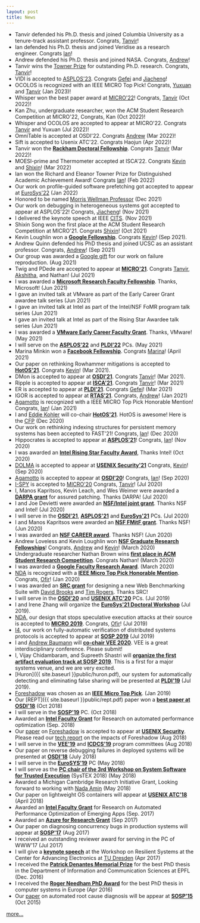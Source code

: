 ```yaml
---
layout: post
title: News
---
```


* Tanvir defended his Ph.D. thesis and joined Columbia University as a tenure-track assistant professor. Congrats, [Tanvir](https://web.eecs.umich.edu/~takh/)!
* Ian defended his Ph.D. thesis and joined Veridise as a research engineer. Congrats [Ian](https://about.iangneal.io/)!
* Andrew defended his Ph.D. thesis and joined NASA. Congrats, [Andrew](http://andrewloveless.com/)!
* Tanvir wins the [Towner Prize](https://cse.engin.umich.edu/stories/tanvir-ahmed-khan-earns-towner-prize-for-outstanding-phd-research) for outstanding Ph.D. research. Congrats, [Tanvir](https://web.eecs.umich.edu/~takh/)!
* VIDI is accepted to [ASPLOS'23](https://asplos-conference.org/). Congrats [Gefei](https://web.eecs.umich.edu/~gefeizuo/) and [Jiacheng](https://jcma.me/)!
* OCOLOS is recognized with an IEEE MICRO Top Pick! Congrats, [Yuxuan](https://fling.seas.upenn.edu/~zyuxuan/dynamic/wordpress/) and [Tanvir](https://web.eecs.umich.edu/~takh/) (Jan 2023)!
* Whisper won the best paper award at [MICRO'22](https://www.microarch.org/micro55/)! Congrats, [Tanvir](https://web.eecs.umich.edu/~takh/) (Oct 2022)!
* Kan Zhu, undergraduate researcher, won the ACM Student Research Competition at MICRO'22, Congrats, Kan (Oct 2022)! 
* Whisper and OCOLOS are accepted to appear at MICRO'22. Congrats [Tanvir](https://web.eecs.umich.edu/~takh/) and Yuxuan (Jul 2022)!
* OmniTable is accepted at OSDI'22. Congrats [Andrew](https://arquinn.github.io/) (Mar 2022)!
* Sift is accepted to Usenix ATC'22. Congrats Haojun (Apr 2022)!
* Tanvir won the [**Rackham Doctoral Fellowship**](https://cse.engin.umich.edu/stories/tanvir-ahmed-khan-awarded-rackham-predoctoral-fellowship/). Congrats [Tanvir](https://web.eecs.umich.edu/~takh/) (Mar 2022)! 
* MOESI-prime and Thermometer accepted at ISCA'22. Congrats [Kevin](https://www.kevinloughlin.org) and [Shixin](https://zhizhuoxin.github.io/)! (Mar 2022)
* Ian won the Richard and Eleanor Towner Prize for Distinguished Academic Achievement Award! Congrats [Ian](https://about.iangneal.io/)! (Feb 2022)
* Our work on profile-guided software prefetching got accepted to appear at [EuroSys'22](https://2022.eurosys.org/calls/call-for-papers/) (Jan 2022)
* Honored to be named [Morris Wellman Professor](https://cse.engin.umich.edu/stories/baris-kasikci-named-morris-wellman-professor) (Dec 2021)
* Our work on debugging in heterogeneous systems got accepted to appear at ASPLOS'22! Congrats, [Jiacheng](https://jcma.me/)! (Nov 2021)
* I delivered the keynote speech at IEEE [CITS](http://atc.udg.edu/CITS2021/). (Nov 2021)
* Shixin Song won the first place at the ACM Student Research Competition at MICRO'21. Congrats [Shixin](https://zhizhuoxin.github.io/)! (Oct 2021)
* Kevin Loughlin won a [**Google Fellowship**](https://research.google/outreach/phd-fellowship/recipients/). Congrats [Kevin](https://www.kevinloughlin.org/)! (Sep 2021).
* Andrew Quinn defended his PhD thesis and joined UCSC as an assistant professor. Congrats, [Andrew](https://arquinn.github.io/)! (Sep 2021)
* Our group was awarded a [Google gift](https://cse.engin.umich.edu/stories/google-award-to-make-widely-used-software-testing-technique-more-effective) for our work on failure reproduction. (Aug 2021)
* Twig and PDede are accepted to appear at [**MICRO'21**](https://www.microarch.org/micro54/). Congrats [Tanvir](https://web.eecs.umich.edu/~takh/), [Akshitha](https://akshithasriraman.eecs.umich.edu/), and Nathan! (Jul 2021)
* I was awarded a [**Microsoft Research Faculty Fellowship**](https://www.microsoft.com/en-us/research/academic-program/faculty-fellowship/#!fellows). Thanks, Microsoft! (Jun 2021)
* I gave an invited talk at VMware as part of the Early Career Grant awardee talk series (Jun 2021)
* I gave an invited talk at Intel as part of the Intel/NSF FoMR program talk series (Jun 2021)
* I gave an invited talk at Intel as part of the Rising Star Awardee talk series (Jun 2021) 
* I was awarded a [**VMware Early Career Faculty Grant**](https://cse.engin.umich.edu/stories/baris-kasikci-earns-vmware-early-career-grant). Thanks, VMware! (May 2021)
* I will serve on the [**ASPLOS'22**](https://asplos-conference.org/) and [**PLDI'22**](https://conf.researchr.org/home/pldi-2022) PCs. (May 2021)
* Marina Minkin won a [**Facebook Fellowship**](https://research.fb.com/fellows/minkin-marina/). Congrats [Marina](https://web.eecs.umich.edu/~minkin/)! (April 2021)
* Our paper on rethinking Rowhammer mitigations is accepted to [**HotOS'21**](https://sigops.org/s/conferences/hotos/2021/). Congrats [Kevin](https://www.kevinloughlin.org/)! (Mar 2021).
* DMon is accepted to appear at [**OSDI'21**](https://www.usenix.org/conference/osdi21). Congrats [Tanvir](https://web.eecs.umich.edu/~takh/)! (Mar 2021).
* Ripple is accepted to appear at [**ISCA'21**](https://iscaconf.org/isca2021/). Congrats [Tanvir](https://web.eecs.umich.edu/~takh/)! (Mar 2021)
* ER is accepted to appear at [**PLDI'21**](https://conf.researchr.org/home/pldi-2021). Congrats [Gefei](https://web.eecs.umich.edu/~gefeizuo/)! (Mar 2021)
* IGOR  is accepted to appear at [**RTAS'21**](http://2021.rtas.org/). Congrats, [Andrew](http://andrewloveless.com/)! (Jan 2021)
* [Agamotto](https://web.eecs.umich.edu/~barisk/public/agamotto.pdf) is recognized with a IEEE MICRO Top Pick Honorable Mention! Congrats, [Ian](https://about.iangneal.io/)! (Jan 2021)
* I and [Eddie Kohler](http://www.read.seas.harvard.edu/~kohler/) will co-chair [**HotOS'21**](https://sigops.org/s/conferences/hotos/2021/). HotOS is awesome! Here is the [CFP](https://sigops.org/s/conferences/hotos/2021/) (Dec 2020)
* Our work on rethinking indexing structures for persistent memory systems has been accepted to FAST'21! Congrats, [Ian](https://about.iangneal.io/)! (Dec 2020) 
* Hippocrates is accepted to appear at [**ASPLOS'21**](https://asplos-conference.org/)! Congrats, [Ian](https://about.iangneal.io/)! (Nov 2020) 
* I was awarded an [**Intel Rising Star Faculty Award**](https://www.intel.com/content/www/us/en/research/blogs/intel-rising-stars-awards-2020.html), Thanks Intel! (Oct 2020)
* [DOLMA](public/dolma.pdf) is accepted to appear at [**USENIX Security'21**](https://www.usenix.org/conference/usenixsecurity21) Congrats, [Kevin](https://www.kevinloughlin.org/)! (Sep 2020)
* [Agamotto](public/agamotto.pdf) is accepted to appear at [**OSDI'20**](https://www.usenix.org/conference/osdi20)! Congrats, [Ian](https://about.iangneal.io/)! (Sep 2020)
* [I-SPY](https://web.eecs.umich.edu/~barisk/public/ispy.pdf) is accepted to [MICRO'20](https://www.microarch.org/micro53/) Congrats, [Tanvir](https://web.eecs.umich.edu/~takh/)! (Jul 2020)
* I, Manos Kapritsos, Kevin Leach, and Wes Weimer were awarded a [**DARPA grant**](https://news.engin.umich.edu/2020/08/1-8m-darpa-project-aims-to-protect-cars-trucks-and-spacecraft-from-hackers/) for assured patching. Thanks DARPA! (Jul 2020)
* I and Joe Devietti were awarded an [**NSF/Intel joint grant**](https://www.nsf.gov/awardsearch/showAward?AWD_ID=2010810). Thanks NSF and Intel! (Jul 2020)
* I will serve in the [**OSDI'21**](https://www.usenix.org/conference/osdi21), [**ASPLOS'21**](https://asplos-conference.org/) and [**EuroSys'21**](https://2021.eurosys.org/) PCs. (Jul 2020)
* I and Manos Kapritsos were awarded an [**NSF FMitF grant**](https://www.nsf.gov/awardsearch/showAward?AWD_ID=2018915). Thanks NSF! (Jun 2020)
* I was awarded an [**NSF CAREER award**](https://www.nsf.gov/awardsearch/showAward?AWD_ID=1942218). Thanks NSF! (Jun 2020)
* Andrew Loveless and Kevin Loughlin won [**NSF Graduate Research Fellowships**](https://cse.engin.umich.edu/stories/nine-cse-graduate-students-recognized-by-nsf-graduate-research-fellowship-program)! Congrats, [Andrew](http://andrewloveless.com/) and [Kevin](https://www.kevinloughlin.org/)! (March 2020)
* Undergraduate researcher Nathan Brown wins [**first place in ACM Student Research Competition**](https://www.nsf.gov/awardsearch/showAward?AWD_ID=2010810). Congrats Nathan! (March 2020)
* I was awarded a [**Google Faculty Research Award**](https://ai.googleblog.com/2020/02/announcing-2019-google-faculty-research.html). (March 2020)
* [NDA](public/nda.pdf) is recognized with a [**IEEE Micro Top Pick Honorable Mention**](https://ieeexplore.ieee.org/stamp/stamp.jsp?arnumber=9099646). Congrats, [Ofir](https://www.ofirweisse.com/)! (Jan 2020)
* I was awarded an [**SRC grant**](https://www.srcinc.com/) for designing a new Web Benchmarking Suite with [David Brooks](http://www.eecs.harvard.edu/~dbrooks/) and [Tim Rogers](https://engineering.purdue.edu/tgrogers/). Thanks SRC!
* I will serve in the [**OSDI'20**](https://www.usenix.org/conference/osdi20) and [**USENIX ATC'20**](https://www.usenix.org/conference/atc20) PCs. (Jul 2019)
* I and Irene Zhang will organize the [**EuroSys'21 Doctoral Workshop**](https://2021.eurosys.org/) (Jul 2019).
* [NDA](public/nda.pdf), our design that stops speculative execution attacks at their source is accepted to [**MICRO 2019**](https://www.microarch.org/micro52/). Congrats, [Ofir](https://www.ofirweisse.com/)! (Jul 2019) 
* [I4](https://web.eecs.umich.edu/~barisk/public/i4.pdf), our work on fully-automatic verification of distributed systems protocols is accepted to appear at [**SOSP 2019**](https://sosp19.rcs.uwaterloo.ca/) (Jul 2019)
* I and [Andrew Baumann](https://www.microsoft.com/en-us/research/people/baumann/#!publications) will [**co-chair VEE 2020**](https://conf.researchr.org/home/vee-2020). VEE is a great interdisciplinary conference. Please submit!
* I, Vijay Chidambaram, and Supreeth Shastri will [**organize the first artifact evaluation track at SOSP 2019**](https://sysartifacts.github.io/sosp2019/). This is a first for a major systems venue, and we are very excited.
* [Huron]({{ site.baseurl }}public/huron.pdf), our system for automatically detecting and eliminating false sharing will be presented at [**PLDI'19**](https://conf.researchr.org/home/pldi-2019) (Jul 2019).
* [Foreshadow](https://foreshadowattack.com) was chosen as an [**IEEE Micro Top Pick**](https://news.engin.umich.edu/2019/06/three-cse-papers-chosen-as-ieee-micro-top-picks/). (Jan 2019)
* Our [REPT]({{ site.baseurl }}public/rept.pdf) paper won a [**best paper at OSDI'18**](https://www.usenix.org/conference/osdi18) (Oct 2018)
* I will serve in the [**SOSP'19**](https://www.sigops.org/sosp/sosp19/index.html) PC. (Oct 2018)
* Awarded an [**Intel Faculty Grant**](https://www.intel.com/content/www/us/en/education/highered/university-research-programs.html) for Research on automated performance optimization (Sep. 2018)
* Our [paper](https://foreshadowattack.eu/foreshadow.pdf) on [Foreshadow](https://foreshadowattack.com) is accepted to appear at [**USENIX Security**](https://www.usenix.org/conference/usenixsecurity18). Please read our [tech report](https://foreshadowattack.eu/foreshadow-NG.pdf) on the impacts of Foreshadow (Aug 2018) 
* I will serve in the [**VEE'19**](https://conf.researchr.org/home/vee-2019) and [**ICDCS'19**](http://theory.utdallas.edu/ICDCS2019/) program committees (Aug 2018)
* Our paper on reverse debugging failures in deployed systems will be presented at [**OSDI'18**](https://www.usenix.org/conference/osdi18) (July 2018)
* I will serve in the [**EuroSYS'19**](https://www.eurosys2019.org/) PC (May 2018)
* I will serve as the [**PC chair of the 3rd Workshop on System Software for Trusted Execution**](https://systex18.ibr.cs.tu-bs.de/) (SysTEX 2018) (May 2018)
* Awarded a Michigan Cambridge Research Initiative Grant, Looking forward to working with [Nada Amin](http://lampwww.epfl.ch/~amin/cv/) (May 2018)
* Our paper on lightweight OS containers will appear at [**USENIX ATC'18**](https://www.usenix.org/conference/atc18/presentation/thalheim) (April 2018)
* Awarded an [**Intel Faculty Grant**](https://www.intel.com/content/www/us/en/education/highered/university-research-programs.html) for Research on Automated Performance Optimization of Emerging Apps (Sep. 2017)
* Awarded an [**Azure for Research Grant**](https://www.microsoft.com/en-us/research/academic-program/microsoft-azure-for-research/) (Sep 2017)
* Our paper on diagnosing concurrency bugs in production systems will appear at [**SOSP'17**](https://www.sigops.org/sosp/sosp17/) (Aug 2017)
* I received an outstanding reviewer award for serving in the PC of WWW'17 (Jul 2017)
* I will give a [**keynote speech**](https://cfaed.tu-dresden.de/research-program/resilience/workshop-on-resilient-systems/about) at the Workshop on Resilient Systems at the Center for Advancing Electronics at [TU Dresden](https://tu-dresden.de/?set_language=en) (Apr 2017)
* I received the [**Patrick Denantes Memorial Prize**](http://research-office.epfl.ch/financements/internal-non-profit/distinctions/denantes) for the best PhD thesis in the Department of Information and Communication Sciences at EPFL (Dec. 2016)
* I received the [**Roger Needham PhD Award**](http://www.eurosys.org/awards/needham-award) for the best PhD thesis in computer systems in Europe (Apr 2016)
* Our [paper](http://dslab.epfl.ch/pubs/gist.pdf) on automated root cause diagnosis will be appear at [**SOSP'15**](http://www.ssrc.ucsc.edu/sosp15/) (Oct 2015)

<a href="{{ site.baseurl }}news">more...</a>